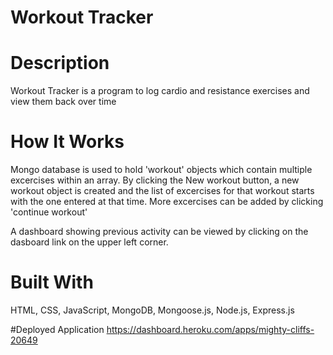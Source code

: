 # Workout Tracker


# Description 
Workout Tracker is a program to log cardio and resistance exercises and view them back over time

# How It Works
Mongo database is used to hold 'workout' objects which contain multiple excercises within an array. By clicking the New workout button, a new workout object is created and the list of excercises for that workout starts with the one entered at that time. More excercises can be added by clicking 'continue workout' 

A dashboard showing previous activity can be viewed by clicking on the dasboard link on the upper left corner. 

# Built With
HTML, CSS, JavaScript, MongoDB, Mongoose.js, Node.js, Express.js

#Deployed Application
https://dashboard.heroku.com/apps/mighty-cliffs-20649